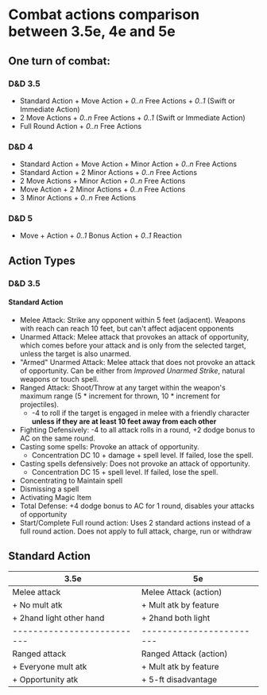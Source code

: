 
Combat actions comparison between 3.5e, 4e and 5e
=============================================

## One turn of combat:
### D&D 3.5
* Standard Action + Move Action + *0..n* Free Actions + *0..1* (Swift or Immediate Action)
* 2 Move Actions + *0..n* Free Actions + *0..1* (Swift or Immediate Action)
* Full Round Action + *0..n* Free Actions

### D&D 4
* Standard Action + Move Action + Minor Action + *0..n* Free Actions
* Standard Action + 2 Minor Actions + *0..n* Free Actions
* 2 Move Actions + Minor Action + *0..n* Free Actions
* Move Action + 2 Minor Actions + *0..n* Free Actions
* 3 Minor Actions + *0..n* Free Actions

### D&D 5
* Move + Action + *0..1* Bonus Action + *0..1* Reaction

## Action Types
### D&D 3.5
#### Standard Action
* Melee Attack: Strike any opponent within 5 feet (adjacent). Weapons with reach can reach 10 feet, but can't affect adjacent opponents
* Unarmed Attack: Melee attack that provokes an attack of opportunity, which comes before your attack and is only from the selected target, unless the target is also unarmed.
* "Armed" Unarmed Attack: Melee attack that does not provoke an attack of opportunity. Can be either from *Improved Unarmed Strike*, natural weapons or touch spell.
* Ranged Attack: Shoot/Throw at any target within the weapon's maximum range (5 * increment for thrown, 10 * increment for projectiles).
  * -4 to roll if the target is engaged in melee with a friendly character **unless if they are at least 10 feet away from each other**
* Fighting Defensively: -4 to all attack rolls in a round, +2 dodge bonus to AC on the same round.
* Casting some spells: Provoke an attack of opportunity.
  * Concentration DC 10 + damage + spell level. If failed, lose the spell.
* Casting spells defensively: Does not provoke an attack of opportunity.
  * Concentration DC 15 + spell level. If failed, lose the spell.
* Concentrating to Maintain spell
* Dismissing a spell
* Activating Magic Item
* Total Defense: +4 dodge bonus to AC for 1 round, disables your attacks of opportunity
* Start/Complete Full round action: Uses 2 standard actions instead of a full round action. Does not apply to full attack, charge, run or withdraw


## Standard Action
| 3.5e                     | 5e                     |
|--------------------------|------------------------|
| Melee attack             | Melee Attack (action)  |
| + No mult atk            | + Mult atk by feature  |
| + 2hand light other hand | + 2hand both light     |
|--------------------------|------------------------|
| Ranged attack            | Ranged Attack (action) |
| + Everyone mult atk      | + Mult atk by feature  |
| + Opportunity atk        | + 5-ft disadvantage    |

